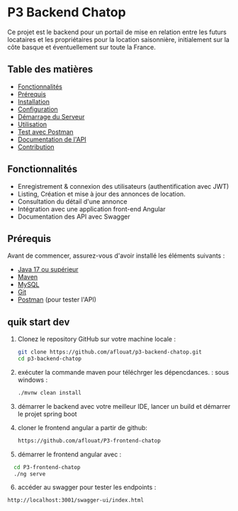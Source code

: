 # P3 Backend Chatop

Ce projet est le backend pour un portail de mise en relation entre les futurs locataires et les propriétaires pour la location saisonnière, initialement sur la côte basque et éventuellement sur toute la France.

## Table des matières

- [Fonctionnalités](#fonctionnalités)
- [Prérequis](#prérequis)
- [Installation](#installation)
- [Configuration](#configuration)
- [Démarrage du Serveur](#démarrage-du-serveur)
- [Utilisation](#utilisation)
- [Test avec Postman](#test-avec-postman)
- [Documentation de l'API](#documentation-de-lapi)
- [Contribution](#contribution)

## Fonctionnalités

- Enregistrement & connexion des utilisateurs (authentification avec JWT)
- Listing, Création et mise à jour des annonces de location. 
- Consultation du détail d'une annonce
- Intégration avec une application front-end Angular
- Documentation des API avec Swagger

## Prérequis

Avant de commencer, assurez-vous d'avoir installé les éléments suivants :

- [Java 17 ou supérieur](https://adoptium.net/)
- [Maven](https://maven.apache.org/)
- [MySQL](https://dev.mysql.com/downloads/mysql/)
- [Git](https://git-scm.com/)
- [Postman](https://www.postman.com/) (pour tester l'API)

## quik start dev

1. Clonez le repository GitHub sur votre machine locale :

   ```bash
   git clone https://github.com/aflouat/p3-backend-chatop.git
   cd p3-backend-chatop

2. exécuter la commande maven pour téléchrger les dépencdances. :
        sous windows : 
    ```bash
   ./mvnw clean install
3. démarrer le backend avec votre meilleur IDE, lancer un build et démarrer
 le projet spring boot
4. cloner le frontend angular a partir de github:
   ```bash 
   https://github.com/aflouat/P3-frontend-chatop
   
5. démarrer le frontend angular avec :
 ```bash 
   cd P3-frontend-chatop
   ./ng serve

```
6. accéder au swagger pour tester les endpoints :
```bash
http://localhost:3001/swagger-ui/index.html
